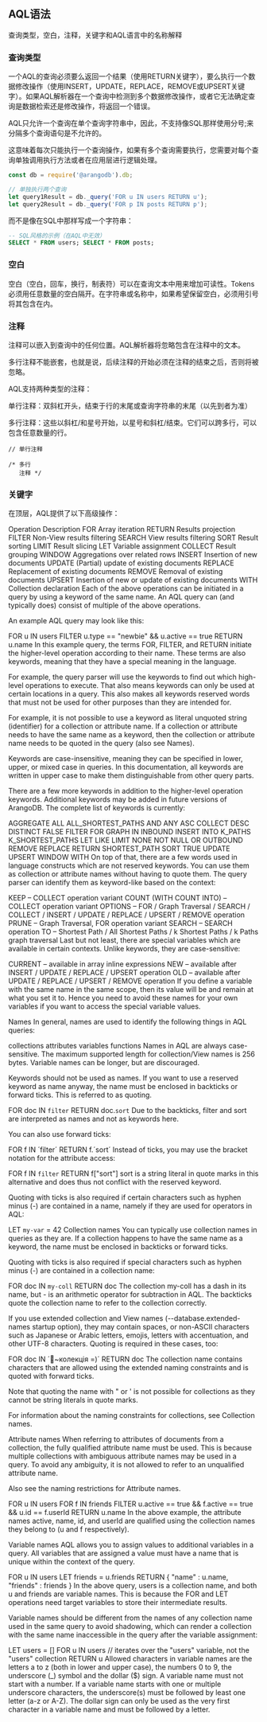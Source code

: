 ## AQL语法
查询类型，空白，注释，关键字和AQL语言中的名称解释

### 查询类型
一个AQL的查询必须要么返回一个结果（使用RETURN关键字），要么执行一个数据修改操作（使用INSERT，UPDATE，REPLACE，REMOVE或UPSERT关键字）。如果AQL解析器在一个查询中检测到多个数据修改操作，或者它无法确定查询是数据检索还是修改操作，将返回一个错误。

AQL只允许一个查询在单个查询字符串中，因此，不支持像SQL那样使用分号;来分隔多个查询语句是不允许的。

这意味着每次只能执行一个查询操作，如果有多个查询需要执行，您需要对每个查询单独调用执行方法或者在应用层进行逻辑处理。
```js
const db = require('@arangodb').db;

// 单独执行两个查询
let query1Result = db._query('FOR u IN users RETURN u');
let query2Result = db._query('FOR p IN posts RETURN p');
```
而不是像在SQL中那样写成一个字符串：
```sql
-- SQL风格的示例（在AQL中无效）
SELECT * FROM users; SELECT * FROM posts;
```

### 空白
空白（空白，回车，换行，制表符）可以在查询文本中用来增加可读性。Tokens必须用任意数量的空白隔开。在字符串或名称中，如果希望保留空白，必须用引号将其包含在内。

### 注释
注释可以嵌入到查询中的任何位置。AQL解析器将忽略包含在注释中的文本。

多行注释不能嵌套，也就是说，后续注释的开始必须在注释的结束之后，否则将被忽略。

AQL支持两种类型的注释：

单行注释：双斜杠开头，结束于行的末尾或查询字符串的末尾（以先到者为准）

多行注释：这些以斜杠/和星号开始，以星号和斜杠/结束。它们可以跨多行，可以包含任意数量的行。
```AQL
// 单行注释

/* 多行
   注释 */
```

### 关键字
在顶层，AQL提供了以下高级操作：

Operation	Description
FOR	Array iteration
RETURN	Results projection
FILTER	Non-View results filtering
SEARCH	View results filtering
SORT	Result sorting
LIMIT	Result slicing
LET	Variable assignment
COLLECT	Result grouping
WINDOW	Aggregations over related rows
INSERT	Insertion of new documents
UPDATE	(Partial) update of existing documents
REPLACE	Replacement of existing documents
REMOVE	Removal of existing documents
UPSERT	Insertion of new or update of existing documents
WITH	Collection declaration
Each of the above operations can be initiated in a query by using a keyword of the same name. An AQL query can (and typically does) consist of multiple of the above operations.

An example AQL query may look like this:

FOR u IN users
  FILTER u.type == "newbie" && u.active == true
  RETURN u.name
In this example query, the terms FOR, FILTER, and RETURN initiate the higher-level operation according to their name. These terms are also keywords, meaning that they have a special meaning in the language.

For example, the query parser will use the keywords to find out which high-level operations to execute. That also means keywords can only be used at certain locations in a query. This also makes all keywords reserved words that must not be used for other purposes than they are intended for.

For example, it is not possible to use a keyword as literal unquoted string (identifier) for a collection or attribute name. If a collection or attribute needs to have the same name as a keyword, then the collection or attribute name needs to be quoted in the query (also see Names).

Keywords are case-insensitive, meaning they can be specified in lower, upper, or mixed case in queries. In this documentation, all keywords are written in upper case to make them distinguishable from other query parts.

There are a few more keywords in addition to the higher-level operation keywords. Additional keywords may be added in future versions of ArangoDB. The complete list of keywords is currently:

AGGREGATE
ALL
ALL_SHORTEST_PATHS
AND
ANY
ASC
COLLECT
DESC
DISTINCT
FALSE
FILTER
FOR
GRAPH
IN
INBOUND
INSERT
INTO
K_PATHS
K_SHORTEST_PATHS
LET
LIKE
LIMIT
NONE
NOT
NULL
OR
OUTBOUND
REMOVE
REPLACE
RETURN
SHORTEST_PATH
SORT
TRUE
UPDATE
UPSERT
WINDOW
WITH
On top of that, there are a few words used in language constructs which are not reserved keywords. You can use them as collection or attribute names without having to quote them. The query parser can identify them as keyword-like based on the context:

KEEP – COLLECT operation variant
COUNT (WITH COUNT INTO) – COLLECT operation variant
OPTIONS – FOR / Graph Traversal / SEARCH / COLLECT / INSERT / UPDATE / REPLACE / UPSERT / REMOVE operation
PRUNE – Graph Traversal, FOR operation variant
SEARCH – SEARCH operation
TO – Shortest Path / All Shortest Paths / k Shortest Paths / k Paths graph traversal
Last but not least, there are special variables which are available in certain contexts. Unlike keywords, they are case-sensitive:

CURRENT – available in array inline expressions
NEW – available after INSERT / UPDATE / REPLACE / UPSERT operation
OLD – available after UPDATE / REPLACE / UPSERT / REMOVE operation
If you define a variable with the same name in the same scope, then its value will be and remain at what you set it to. Hence you need to avoid these names for your own variables if you want to access the special variable values.

Names 
In general, names are used to identify the following things in AQL queries:

collections
attributes
variables
functions
Names in AQL are always case-sensitive. The maximum supported length for collection/View names is 256 bytes. Variable names can be longer, but are discouraged.

Keywords should not be used as names. If you want to use a reserved keyword as name anyway, the name must be enclosed in backticks or forward ticks. This is referred to as quoting.

FOR doc IN `filter`
  RETURN doc.`sort`
Due to the backticks, filter and sort are interpreted as names and not as keywords here.

You can also use forward ticks:

FOR f IN ´filter´
  RETURN f.´sort´
Instead of ticks, you may use the bracket notation for the attribute access:

FOR f IN `filter`
  RETURN f["sort"]
sort is a string literal in quote marks in this alternative and does thus not conflict with the reserved keyword.

Quoting with ticks is also required if certain characters such as hyphen minus (-) are contained in a name, namely if they are used for operators in AQL:

LET `my-var` = 42
Collection names 
You can typically use collection names in queries as they are. If a collection happens to have the same name as a keyword, the name must be enclosed in backticks or forward ticks.

Quoting with ticks is also required if special characters such as hyphen minus (-) are contained in a collection name:

FOR doc IN `my-coll`
  RETURN doc
The collection my-coll has a dash in its name, but - is an arithmetic operator for subtraction in AQL. The backticks quote the collection name to refer to the collection correctly.

If you use extended collection and View names (--database.extended-names startup option), they may contain spaces, or non-ASCII characters such as Japanese or Arabic letters, emojis, letters with accentuation, and other UTF-8 characters. Quoting is required in these cases, too:

FOR doc IN ´🥑~колекція =)´
  RETURN doc
The collection name contains characters that are allowed using the extended naming constraints and is quoted with forward ticks.

Note that quoting the name with " or ' is not possible for collections as they cannot be string literals in quote marks.

For information about the naming constraints for collections, see Collection names.

Attribute names 
When referring to attributes of documents from a collection, the fully qualified attribute name must be used. This is because multiple collections with ambiguous attribute names may be used in a query. To avoid any ambiguity, it is not allowed to refer to an unqualified attribute name.

Also see the naming restrictions for Attribute names.

FOR u IN users
  FOR f IN friends
    FILTER u.active == true && f.active == true && u.id == f.userId
    RETURN u.name
In the above example, the attribute names active, name, id, and userId are qualified using the collection names they belong to (u and f respectively).

Variable names 
AQL allows you to assign values to additional variables in a query. All variables that are assigned a value must have a name that is unique within the context of the query.

FOR u IN users
  LET friends = u.friends
  RETURN { "name" : u.name, "friends" : friends }
In the above query, users is a collection name, and both u and friends are variable names. This is because the FOR and LET operations need target variables to store their intermediate results.

Variable names should be different from the names of any collection name used in the same query to avoid shadowing, which can render a collection with the same name inaccessible in the query after the variable assignment:

LET users = []
FOR u IN users // iterates over the "users" variable, not the "users" collection
  RETURN u
Allowed characters in variable names are the letters a to z (both in lower and upper case), the numbers 0 to 9, the underscore (_) symbol and the dollar ($) sign. A variable name must not start with a number. If a variable name starts with one or multiple underscore characters, the underscore(s) must be followed by least one letter (a-z or A-Z). The dollar sign can only be used as the very first character in a variable name and must be followed by a letter.